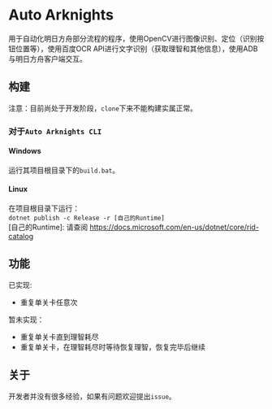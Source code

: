 # Auto Arknights
用于自动化明日方舟部分流程的程序，使用OpenCV进行图像识别、定位（识别按钮位置等），使用百度OCR API进行文字识别（获取理智和其他信息），使用ADB与明日方舟客户端交互。
## 构建
注意：目前尚处于开发阶段，`clone`下来不能构建实属正常。
### 对于`Auto Arknights CLI`
#### Windows
运行其项目根目录下的`build.bat`。
#### Linux
在项目根目录下运行：  
`dotnet publish -c Release -r [自己的Runtime]`  
[自己的Runtime]: 请查阅 https://docs.microsoft.com/en-us/dotnet/core/rid-catalog
## 功能
已实现:
* 重复单关卡任意次

暂未实现：
* 重复单关卡直到理智耗尽
* 重复单关卡，在理智耗尽时等待恢复理智，恢复完毕后继续

## 关于
开发者并没有很多经验，如果有问题欢迎提出`issue`。
